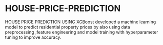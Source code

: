 # HOUSE-PRICE-PREDICTION
HOUSE PRICE PREDICTION USING XGBoost developed a machine learning model to predict residential property prices by also using data preprocessing ,feature engineering and model training with hyperparameter tuning to improve accuracy.
